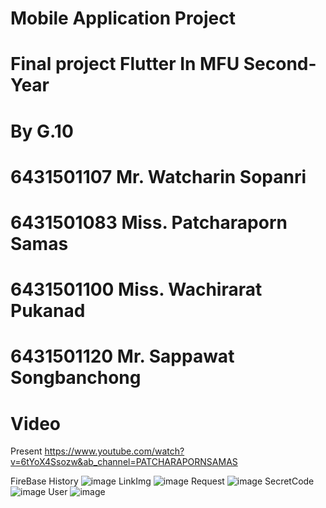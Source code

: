 # Mobile Application Project

# Final project Flutter In MFU Second-Year

# By G.10 
# 6431501107 Mr. Watcharin Sopanri 
# 6431501083 Miss. Patcharaporn Samas
# 6431501100 Miss. Wachirarat Pukanad
# 6431501120 Mr. Sappawat Songbanchong

# Video
Present https://www.youtube.com/watch?v=6tYoX4Ssozw&ab_channel=PATCHARAPORNSAMAS

FireBase
History
![image](https://github.com/toontd156/projectA/assets/76784110/06de81da-fdc5-4f2b-9e4a-0aee4e5a387a)
LinkImg
![image](https://github.com/toontd156/projectA/assets/76784110/e354816c-22c6-4247-a0fd-08e3a2efefb0)
Request
![image](https://github.com/toontd156/projectA/assets/76784110/2375fb42-fd88-49b6-9a85-584ae867aa0d)
SecretCode
![image](https://github.com/toontd156/projectA/assets/76784110/36ff0ced-1383-4d00-9f58-4afb7a7ddfb7)
User
![image](https://github.com/toontd156/projectA/assets/76784110/cfe011c0-b406-495c-9aad-f50472a4fcd0)

